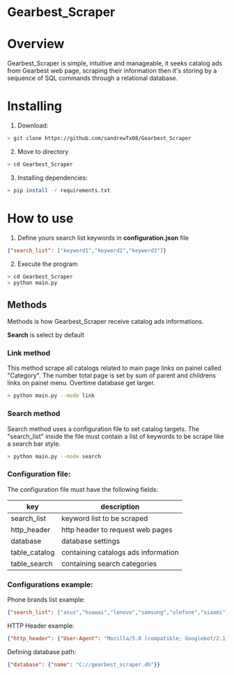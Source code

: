 # Gearbest_Scraper

# Overview

Gearbest_Scraper is simple, intuitive and manageable, it seeks catalog ads from Gearbest web page, scraping their information then it's storing by a sequence of SQL commands through a relational database.

# Installing
 
1. Download: 
```bash
> git clone https://github.com/sandrewTx08/Gearbest_Scraper
```

2. Move to directory 

```bash
> cd Gearbest_Scraper
```

3. Installing dependencies: 

```bash
> pip install -r requirements.txt
```

# How to use

1. Define yours search list keywords in __configuration.json__ file 

```json
{"search_list": ["keyword1","keyword2","keyword3"]}
```

2. Execute the program 
```bash
> cd Gearbest_Scraper
> python main.py
```

## Methods

Methods is how Gearbest_Scraper receive catalog ads informations.

__Search__ is select by default

### Link method

This method scrape all catalogs related to main page links on painel called "Category".
The number total page is set by sum of parent and childrens links on painel menu. Overtime database get larger.

```bash
> python main.py --mode link
```

### Search method

Search method uses a configuration file to set catalog targets.
The "search_list" inside the file must contain a list of keywords to be scrape like a search bar style.


```bash
> python main.py --mode search
```

### Configuration file:

The configuration file must have the following fields:

|key|description|
|---|---|
|search_list|keyword list to be scraped|
|http_header|http header to request web pages|
|database|database settings|
|table_catalog|containing catalogs ads information|
|table_search|containing search categories|

### Configurations example:

Phone brands list example:
```json
{"search_list": ["asus","huawai","lenovo","samsung","ulefone","xiaomi"]}
```

HTTP Header example:
```json
{"http_header": {"User-Agent": "Mozilla/5.0 (compatible; Googlebot/2.1; +http://www.google.com/bot.html)"}}
```

Defining database path:
```json
{"database": {"name": "C://gearbest_scraper.db"}}
```

